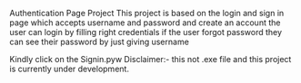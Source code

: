 Authentication Page Project
This project is based on the login and sign in page which accepts username and password and create an account 
the user can login by filling right credentials 
if the user forgot password they can see their password by just giving username 

Kindly click on the Signin.pyw 
Disclaimer:- this not .exe file and this project is currently under development. 
